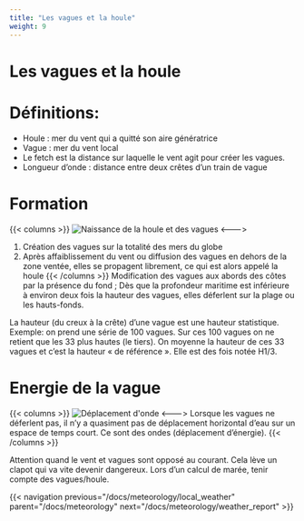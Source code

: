 ```yaml
---
title: "Les vagues et la houle"
weight: 9
---
```

# Les vagues et la houle

# Définitions:
- Houle : mer du vent qui a quitté son aire génératrice
- Vague : mer du vent local
- Le fetch est la distance sur laquelle le vent agit pour créer les vagues.
- Longueur d’onde : distance entre deux crêtes d’un train de vague

# Formation
{{< columns >}}
![Naissance de la houle et des vagues](../images/waves-birth.jpg)
<--->
1. Création des vagues sur la totalité des mers du globe
2. Après affaiblissement du vent ou diffusion des vagues en dehors de la zone ventée, elles se propagent librement, ce qui est alors appelé la houle
{{< /columns >}}
Modification des vagues aux abords des côtes par la présence du fond ;
Dès que la profondeur maritime est inférieure à environ deux fois la hauteur des vagues, elles déferlent sur la plage ou les hauts-fonds.

La hauteur (du creux à la crête) d’une vague est une hauteur statistique.
Exemple: on prend une série de 100 vagues. Sur ces 100 vagues on ne retient que les 33 plus hautes (le tiers). On moyenne la hauteur de ces 33 vagues et c’est la hauteur « de référence ». Elle est des fois notée H1/3.

# Energie de la vague
{{< columns >}}
![Déplacement d'onde](../images/wave-energy.png)
<--->
Lorsque les vagues ne déferlent pas, il n’y a quasiment pas de déplacement horizontal d’eau sur un espace de temps court. Ce sont des ondes (déplacement d’énergie).
{{< /columns >}}

Attention quand le vent et vagues sont opposé au courant. Cela lève un clapot qui va vite devenir dangereux.
Lors d’un calcul de marée, tenir compte des vagues/houle.

{{< navigation previous="/docs/meteorology/local_weather" parent="/docs/meteorology" next="/docs/meteorology/weather_report" >}}

